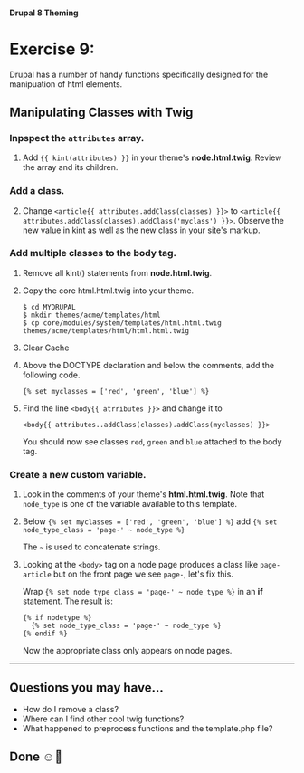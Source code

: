 #### Drupal 8 Theming

# Exercise 9: 

Drupal has a number of handy functions specifically designed for the manipuation of html elements. 


## Manipulating Classes with Twig

### Inpspect the `attributes` array.
1. Add `{{ kint(attributes) }}` in your theme's **node.html.twig**. Review the array and its children.

### Add a class.
2. Change `<article{{ attributes.addClass(classes) }}>` to
```<article{{ attributes.addClass(classes).addClass('myclass') }}>```. Observe the new value in kint as well as the new class in your site's markup.


### Add multiple classes to the body tag.
1. Remove all kint() statements from **node.html.twig**. 

2. Copy the core html.html.twig into your theme.

    ```
    $ cd MYDRUPAL
    $ mkdir themes/acme/templates/html
    $ cp core/modules/system/templates/html.html.twig themes/acme/templates/html/html.html.twig
    ```
3. Clear Cache

3. Above the DOCTYPE declaration and below the comments, add the following code. 

    ```
    {% set myclasses = ['red', 'green', 'blue'] %}
    ```

5. Find the line `<body{{ atrributes }}>` and change it to 

    ```
    <body{{ attributes..addClass(classes).addClass(myclasses) }}>
    ```

    You should now see classes `red`, `green` and `blue` attached to the body tag.
    
### Create a new custom variable.
1. Look in the comments of your theme's **html.html.twig**. Note that `node_type` is one of the variable available to this template.

2. Below ```{% set myclasses = ['red', 'green', 'blue'] %}``` add ```{% set node_type_class = 'page-' ~ node_type %}```

    The `~` is used to concatenate strings. 

3. Looking at the `<body>` tag on a node page produces a class like `page-article` but on the front page we see `page-`, let's fix this. 

    Wrap ```{% set node_type_class = 'page-' ~ node_type %}``` in an **if** statement. The result is:

    ```
    {% if nodetype %}
      {% set node_type_class = 'page-' ~ node_type %}
    {% endif %}
    ``` 
    
    Now the appropriate class only appears on node pages.

-------------------



## Questions you may have...
+ How do I remove a class?
+ Where can I find other cool twig functions?
+ What happened to preprocess functions and the template.php file?



## Done ☺